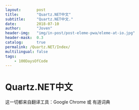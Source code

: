 ```yaml
---
layout:       post
title:        "Quartz.NET中文"
subtitle:     "Quartz.NET中文."
date:         2018-07-10
author:       "Joven"
header-img:   "img/in-post/post-eleme-pwa/eleme-at-io.jpg"
header-mask:  0.3
catalog:      true
permalink: /Quartz.NET/Index/
multilingual: false
tags:
    - 100DaysOfCode
---
```

# Quartz.NET中文

这一切都来自翻译工具：Google Chrome 或 有道词典